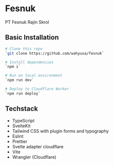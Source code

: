 # Fesnuk

PT Fesnuk Rajin Skrol

## Basic Installation

```bash
# Clone this repo
`git clone https://github.com/wahyusa/fesnuk`

# Install dependencies
`npm i`

# Run on local environment
`npm run dev`

# Deploy to Cloudflare Worker
`npm run deploy`
```

## Techstack

- TypeScript
- SvelteKit
- Tailwind CSS with plugin forms and typography
- Eslint
- Prettier
- Svelte adapter cloudflare
- Vite
- Wrangler (Cloudflare)
